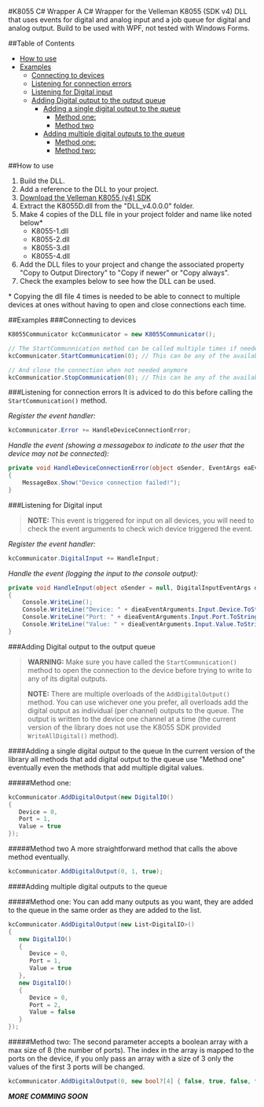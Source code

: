 #K8055 C# Wrapper
A C# Wrapper for the Velleman K8055 (SDK v4) DLL that uses events for digital and analog input and a job queue for digital and analog output. Build to be used with WPF, not tested with Windows Forms.

##Table of Contents
- [How to use](#how-to-use)
- [Examples](#examples)
	- [Connecting to devices](#connecting-to-devices)
	- [Listening for connection errors](#listening-for-connection-errors)
	- [Listening for Digital input](#listening-for-digital-input)
	- [Adding Digital output to the output queue](#adding-digital-output-to-the-output-queue)
		- [Adding a single digital output to the queue](#adding-a-single-digital-output-to-the-queue)
			- [Method one:](#method-one)
			- [Method two](#method-two)
		- [Adding multiple digital outputs to the queue](#adding-multiple-digital-outputs-to-the-queue)
			- [Method one:](#method-one-1)
			- [Method two:](#method-two-2)

##How to use
1. Build the DLL.
2. Add a reference to the DLL to your project.
3. [Download the Velleman K8055 (v4) SDK](http://www.velleman.eu/support/downloads/?code=K8055&type=9)
4. Extract the K8055D.dll from the "DLL_v4.0.0.0" folder.
5. Make 4 copies of the DLL file in your project folder and name like noted below*
    * K8055-1.dll
    * K8055-2.dll
    * K8055-3.dll
    * K8055-4.dll
6. Add the DLL files to your project and change the associated property "Copy to Output Directory" to "Copy if newer" or "Copy always".
7. Check the examples below to see how the DLL can be used.

\* Copying the dll file 4 times is needed to be able to connect to multiple devices at ones without having to open and close connections each time.

##Examples
###Connecting to devices
```csharp
K8055Communicator kcCommunicator = new K8055Communicator();

// The StartCommunnication method can be called multiple times if needed
kcCommunicator.StartCommunication(0); // This can be any of the available devices (0, 1, 2 or 3)

// And close the connection when not needed anymore
kcCommunicatior.StopCommunication(0); // This can be any of the available devices (0, 1, 2 or 3)
````

###Listening for connection errors
It is adviced to do this before calling the `StartCommunication()` method.

*Register the event handler:*
````csharp
kcCommunicator.Error += HandleDeviceConnectionError;
````

*Handle the event (showing a messagebox to indicate to the user that the device may not be connected):*
````csharp
private void HandleDeviceConnectionError(object oSender, EventArgs eaEventArguments)
{
    MessageBox.Show("Device connection failed!");
}
````

###Listening for Digital input
> **NOTE:** This event is triggered for input on all devices, you will need 
> to check the event arguments to check wich device triggered the event.

*Register the event handler:*
````csharp
kcCommunicator.DigitalInput += HandleInput;
````

*Handle the event (logging the input to the console output):*
````csharp
private void HandleInput(object oSender = null, DigitalInputEventArgs dieaEventArguments = null)
{
    Console.WriteLine();
    Console.WriteLine("Device: " + dieaEventArguments.Input.Device.ToString());
    Console.WriteLine("Port: " + dieaEventArguments.Input.Port.ToString());
    Console.WriteLine("Value: " + dieaEventArguments.Input.Value.ToString());
}
````

###Adding Digital output to the output queue
> **WARNING:** Make sure you have called the `StartCommunication()` method to open the connection
> to the device before trying to write to any of its digital outputs.
>
> **NOTE:** There are multiple overloads of the `AddDigitalOutput()` method. You can use
> wichever one you prefer, all overloads add the digital output as individual (per channel)
> outputs to the queue. The output is written to the device one channel at a time (the 
> current version of the library does not use the K8055 SDK provided `WriteAllDigital()` method). 

####Adding a single digital output to the queue
In the current version of the library all methods that add digital output to the queue use "Method one" eventually even the methods that add multiple digital values.

#####Method one:
````csharp
kcCommunicator.AddDigitalOutput(new DigitalIO()
{
   Device = 0,
   Port = 1,
   Value = true
});
````

#####Method two
A more straightforward method that calls the above method eventually.
````csharp
kcCommunicator.AddDigitalOutput(0, 1, true);
````

####Adding multiple digital outputs to the queue

#####Method one:
You can add many outputs as you want, they are added to the queue in the same order as they are added to the list.
````csharp
kcCommunicator.AddDigitalOutput(new List<DigitalIO>()
{
   new DigitalIO()
   {
      Device = 0,
      Port = 1,
      Value = true
   },
   new DigitalIO()
   {
      Device = 0,
      Port = 2,
      Value = false
   }
});
````

#####Method two:
The second parameter accepts a boolean array with a max size of 8 (the number of ports). The index in the array is mapped to the ports on the device, if you only pass an array with a size of 3 only the values of the first 3 ports will be changed.
````csharp
kcCommunicator.AddDigitalOutput(0, new bool?[4] { false, true, false, false });
````

__*MORE COMMING SOON*__
